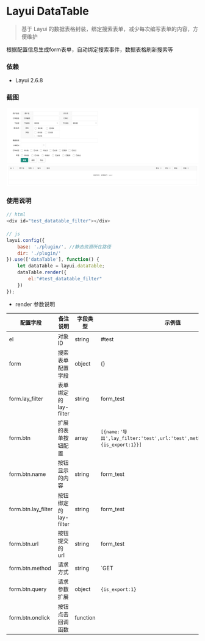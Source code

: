 # Layui DataTable 

> 基于 Layui 的数据表格封装，绑定搜索表单，减少每次编写表单的内容，方便维护

根据配置信息生成form表单，自动绑定搜索事件，数据表格刷新搜索等

### 依赖

- Layui 2.6.8

### 截图

![截图示例](./images/demo_datatable.png)

### 使用说明

```js
// html 
<div id="test_datatable_filter"></div>

// js
layui.config({
    base: './plugin/', //静态资源所在路径
    dir: './plugin/'
}).use(['dataTable'], function() {
    let dataTable = layui.dataTable;
    dataTable.render({
        el:"#test_datatable_filter"
    })
});

```


- render 参数说明

| 配置字段 | 备注说明     | 字段类型 | 示例值  |
|------|----------|----|----|
| el | 对象ID | string | #test |
| form | 搜索表单配置字段 | object | {} |
| form.lay_filter | 表单绑定的lay-filter | string | form_test |
| form.btn | 扩展的表单按钮配置 | array | `[{name:'导出',lay_filter:'test',url:'test',method:'POST',query:{is_export:1}}]`|
| form.btn.name | 按钮显示的内容 | string | form_test |
| form.btn.lay_filter | 按钮绑定的lay-filter | string | form_test |
| form.btn.url | 按钮提交的url | string | form_test |
| form.btn.method | 请求方式 | string | `GET|POST` |
| form.btn.query | 请求参数扩展 | object | `{is_export:1}` |
| form.btn.onclick | 按钮点击回调函数 | function |  |

